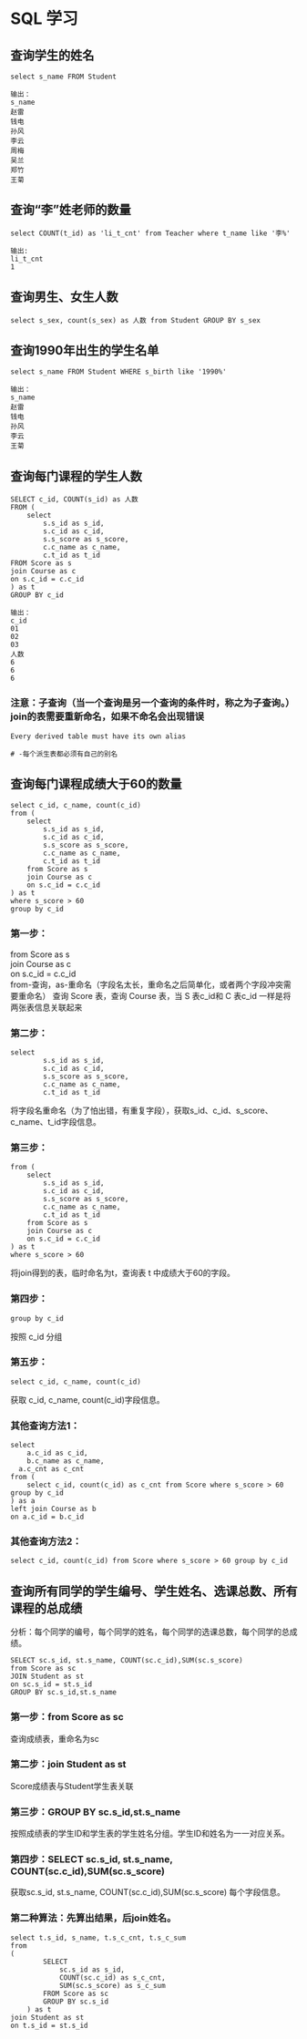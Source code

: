 # SQL 学习  
## 查询学生的姓名  
```
select s_name FROM Student 

输出：  
s_name
赵雷
钱电
孙风
李云
周梅
吴兰
郑竹
王菊
```

## 查询“李”姓老师的数量  
```
select COUNT(t_id) as 'li_t_cnt' from Teacher where t_name like '李%'
 
输出:
li_t_cnt
1
```

## 查询男生、女生人数   
```
select s_sex, count(s_sex) as 人数 from Student GROUP BY s_sex

```
## 查询1990年出生的学生名单  
```
select s_name FROM Student WHERE s_birth like '1990%'  

输出：
s_name  
赵雷  
钱电  
孙风  
李云  
王菊  

```
## 查询每门课程的学生人数  
```
SELECT c_id, COUNT(s_id) as 人数 
FROM (
	select 
		s.s_id as s_id,
		s.c_id as c_id,
		s.s_score as s_score,
		c.c_name as c_name,
		c.t_id as t_id
FROM Score as s
join Course as c
on s.c_id = c.c_id
) as t
GROUP BY c_id

输出：
c_id
01
02
03
人数
6
6
6
```
### 注意：子查询（当一个查询是另一个查询的条件时，称之为子查询。） join的表需要重新命名，如果不命名会出现错误
``` 
Every derived table must have its own alias

# -每个派生表都必须有自己的别名
```

## 查询每门课程成绩大于60的数量  
```
select c_id, c_name, count(c_id)
from (
	select 
		s.s_id as s_id, 
		s.c_id as c_id, 
		s.s_score as s_score, 
		c.c_name as c_name, 
		c.t_id as t_id
	from Score as s
	join Course as c
	on s.c_id = c.c_id
) as t
where s_score > 60
group by c_id

```
### 第一步：
from Score as s  
join Course as c  
on s.c_id = c.c_id  
from-查询，as-重命名（字段名太长，重命名之后简单化，或者两个字段冲突需要重命名） 查询 Score 表，查询 Course 表，当 S 表c_id和 C 表c_id 一样是将两张表信息关联起来
### 第二步： 
```
select  
		s.s_id as s_id,   
		s.c_id as c_id,   
		s.s_score as s_score,   
		c.c_name as c_name,   
		c.t_id as t_id  
```
将字段名重命名（为了怕出错，有重复字段），获取s_id、c_id、s_score、c_name、t_id字段信息。  
### 第三步：
```    
from (  
	select   
		s.s_id as s_id,   
		s.c_id as c_id,   
		s.s_score as s_score,   
		c.c_name as c_name,   
		c.t_id as t_id  
	from Score as s  
	join Course as c  
	on s.c_id = c.c_id  
) as t  
where s_score > 60  
```
将join得到的表，临时命名为t，查询表 t 中成绩大于60的字段。  

### 第四步： 
```  
group by c_id 
``` 
按照 c_id 分组  

### 第五步：
```
select c_id, c_name, count(c_id)
```
获取 c_id, c_name, count(c_id)字段信息。

### 其他查询方法1：
```
select   
	a.c_id as c_id,  
	b.c_name as c_name,  
  a.c_cnt as c_cnt  
from (  
	select c_id, count(c_id) as c_cnt from Score where s_score > 60 group by c_id  
) as a  
left join Course as b  
on a.c_id = b.c_id   
```
### 其他查询方法2：  
```
select c_id, count(c_id) from Score where s_score > 60 group by c_id  
```
## 查询所有同学的学生编号、学生姓名、选课总数、所有课程的总成绩
分析：每个同学的编号，每个同学的姓名，每个同学的选课总数，每个同学的总成绩。
```
SELECT sc.s_id, st.s_name, COUNT(sc.c_id),SUM(sc.s_score)
from Score as sc
JOIN Student as st
on sc.s_id = st.s_id
GROUP BY sc.s_id,st.s_name
```
### 第一步：from Score as sc 
查询成绩表，重命名为sc  

### 第二步：join Student as st  
Score成绩表与Student学生表关联  

### 第三步：GROUP BY sc.s_id,st.s_name
按照成绩表的学生ID和学生表的学生姓名分组。学生ID和姓名为一一对应关系。

### 第四步：SELECT sc.s_id, st.s_name, COUNT(sc.c_id),SUM(sc.s_score) 
获取sc.s_id, st.s_name, COUNT(sc.c_id),SUM(sc.s_score) 每个字段信息。

### 第二种算法：先算出结果，后join姓名。
```
select t.s_id, s_name, t.s_c_cnt, t.s_c_sum
from 
(
		SELECT 
			sc.s_id as s_id, 
			COUNT(sc.c_id) as s_c_cnt, 
			SUM(sc.s_score) as s_c_sum
		FROM Score as sc
		GROUP BY sc.s_id
	) as t 
join Student as st
on t.s_id = st.s_id
```
